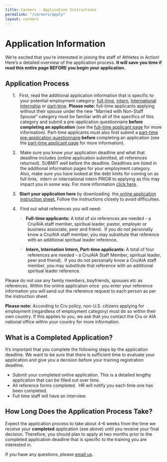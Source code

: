 ```yaml
---
title: Careers - Application Instructions
permalink: "/careers/apply"
layout: careers
---
```


<h1>Application Information</h1><p>We&rsquo;re excited that you&rsquo;re interested in joining the staff of Athletes in Action! Here&rsquo;s a detailed overview of the application process. <strong>It will save you time if read this entire page BEFORE you begin your application.</strong></p><h2>Application Process</h2><p class="MsoNoSpacing" style="margin-left: .5in; text-indent: -.25in; mso-list: l1 level1 lfo1;"><span style="mso-fareast-font-family: Cambria; mso-fareast-theme-font: minor-latin; mso-bidi-font-family: Cambria; mso-bidi-theme-font: minor-latin;"><span style="mso-list: Ignore;">1.<span style="font: 7.0pt 'Times New Roman';">&nbsp;&nbsp;&nbsp;&nbsp; </span></span></span>First, read the additional application information that is specific to your potential employment category: <a href="/careers/full-time">full-time</a>, <a href="/careers/intern">intern</a>, <a href="/careers/internationalinternship">International Internship</a> or <a href="/careers/part-time-field-staff">part-time</a>. <strong>Please note:</strong> full-time applicants applying without their spouse under the new "Married with Non-Staff Spouse" category must be familiar with all of the specifics of this category and submit a pre-application questionnaire <strong>before completing an application</strong> (see the <a href="/careers/full-time">full-time applicant page</a> for more information). Part-time applicants must also first submit a <a href="/uploads/careers/PTFS%20pre-ap%20questionnaire.docx">part-time pre-application questionnaire</a><strong> before </strong>completing an application (see the <a href="/careers/part-time-field-staff">part-time applicant page</a> for more information). <a href="http://recruiting.athletesinaction.org/internship/full-time-staff-applicants/" title="Full-time"><span style="color: windowtext; text-decoration: none; text-underline: none;"></span></a><a href="/careers-full-time"><span style="color: windowtext; text-decoration: none; text-underline: none;"></span></a></p><p></p><p class="MsoNoSpacing" style="margin-left: .5in; text-indent: -.25in; mso-list: l0 level1 lfo1;"><span style="mso-fareast-font-family: Cambria; mso-fareast-theme-font: minor-latin; mso-bidi-font-family: Cambria; mso-bidi-theme-font: minor-latin;"><span style="mso-list: Ignore;">2.<span style="font: 7.0pt 'Times New Roman';">&nbsp;&nbsp;&nbsp;&nbsp; </span></span></span>Make sure you know your application deadline and what that deadline includes (online application submitted, all references returned). SUBMIT well before the deadline. Deadlines are listed in the additional information pages for your employment category. Also, make sure you have looked at the debt limits for coming on as full time,&nbsp; intern or international intern PRIOR to applying as this may impact you in some way. For more information <a href="/careers/debt-limits">click here</a>.</p><p class="MsoNoSpacing" style="margin-left: .5in; text-indent: -.25in; mso-list: l0 level1 lfo1;"><span style="mso-fareast-font-family: Cambria; mso-fareast-theme-font: minor-latin; mso-bidi-font-family: Cambria; mso-bidi-theme-font: minor-latin;"><span style="mso-list: Ignore;">3.<span style="font: 7.0pt 'Times New Roman';">&nbsp;&nbsp;&nbsp; </span></span></span><strong><span style="text-decoration: underline;"></span> Start your application here</strong> by downloading&nbsp; the<a href="/uploads/careers/One%20Ap%20Instructions.pdf"> online application instruction sheet</a><span style="color: blue;"></span><a href="/uploads/careers/Instructions%20for%20AIA%20Applications.pdf">.</a> Follow the instructions closely to avoid difficulties.</p><p></p><p class="MsoNoSpacing" style="margin-left: .5in; text-indent: -.25in; mso-list: l1 level1 lfo1;"><span style="mso-fareast-font-family: Cambria; mso-fareast-theme-font: minor-latin; mso-bidi-font-family: Cambria; mso-bidi-theme-font: minor-latin;"><span style="mso-list: Ignore;">4.<span style="font: 7.0pt 'Times New Roman';">&nbsp;&nbsp;&nbsp;&nbsp; </span></span></span>Find out what references you will need:</p><p></p><p class="MsoNoSpacing" style="margin-left: .75in; text-indent: -.25in; mso-list: l0 level1 lfo2;"><span style="font-family: Symbol; mso-fareast-font-family: Symbol; mso-bidi-font-family: Symbol;"><span style="mso-list: Ignore;">&middot;<span style="font: 7.0pt 'Times New Roman';">&nbsp;&nbsp;&nbsp;&nbsp;&nbsp; </span></span></span><b style="mso-bidi-font-weight: normal;">Full-time applicants:</b> A total of&nbsp;six references are needed - a Cru/AIA staff member, spiritual leader, pastor, employer or business associate, peer and friend.&nbsp; If you do not personally know a Cru/AIA staff member, you may substitute that reference with an additional spiritual leader reference.</p><p></p><p class="MsoNoSpacing" style="margin-left: .75in; text-indent: -.25in; mso-list: l0 level1 lfo2;"><span style="font-family: Symbol; mso-fareast-font-family: Symbol; mso-bidi-font-family: Symbol;"><span style="mso-list: Ignore;">&middot;<span style="font: 7.0pt 'Times New Roman';">&nbsp;&nbsp;&nbsp;&nbsp;&nbsp; </span></span></span><b style="mso-bidi-font-weight: normal;">Intern, Internation Intern, Part-time applicants:</b> A total of four references are needed - a Cru/AIA Staff Member, spiritual leader, peer and friend).&nbsp; If you do not personally know a Cru/AIA staff member, you may substitute that reference with an additional spiritual leader reference.</p><p></p><p class="MsoNoSpacing">Please do not&nbsp;use&nbsp;any family members, boyfriends, spouses etc as references. Within the online application once&nbsp; you enter your reference information you will send out the reference request to each person as per the instruction sheet.</p><p></p><p></p><p class="MsoNoSpacing"><b style="mso-bidi-font-weight: normal;">Please note:</b> According to Cru policy, non-U.S. citizens applying for employment (regardless of employment category) must do so within their own country. If this applies to you, we ask that you contact the Cru or AIA national office within your country for more information.</p><h2 class="p1">What is a Completed Application?</h2><p class="p1">It&rsquo;s important that you complete the following steps by the application deadline. We want to be sure that there is sufficient time to evaluate your application and give you a decision before your training registration deadline.&nbsp;</p><p class="p2"></p><ul class="ul1"><li class="li1">Submit your completed online application<span class="s2">. This is a detailed lengthy application that can be filled out over time.<br /></span></li><li class="li1">All reference forms completed.&nbsp; HR will notify you each time one has been completed.</li><li class="li1">Full time staff will have an interview.</li></ul><h2 class="MsoNoSpacing"><span style="mso-bidi-font-style: italic;">How Long Does the Application Process Take?</span></h2><p></p><p class="MsoNoSpacing">Expect the application process to take about 4-6 weeks from the time we receive your <strong>completed</strong> application (see above) until you receive your final decision. Therefore, you should plan to apply at two months prior to the completed application deadline that is specific to the training you are interested in.</p><p></p><p></p><p class="MsoNoSpacing">If you have any questions,&nbsp;please&nbsp;<a href="mailto:pat.lower@athletesinaction.org">email us</a>.</p><p></p><p class="MsoNoSpacing">&nbsp;</p><p></p>